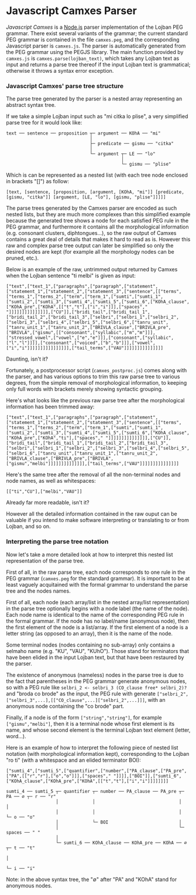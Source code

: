 Javascript Camxes Parser
========================

_Javascript Camxes_ is a [Node.js](https://nodejs.org/) parser implementation of the Lojban PEG grammar. There exist several variants of the grammar; the current standard PEG grammar is contained in the file `camxes.peg`, and the corresponding Javascript parser is `camxes.js`. The parser is automatically generated from the PEG grammar using the PEGJS library.
The main function provided by `camxes.js` is `camxes.parse(lojban_text)`, which takes any Lojban text as input and returns a parse tree thereof if the input Lojban text is grammatical; otherwise it throws a syntax error exception.

### Javascript Camxes' parse tree structure ###

The parse tree generated by the parser is a nested array representing an abstract syntax tree.

If we take a simple Lojban input such as "mi citka lo plise", a very simplified parse tree for it would look like:

```
text ── sentence ── proposition ┬─ argument ── KOhA ── "mi"
                                │ 
                                ├─ predicate ── gismu ── "citka"
                                │ 
                                └─ argument ┬─ LE ── "lo"
                                            │ 
                                            └─ gismu ── "plise"
```

Which is can be represented as a nested list (with each tree node enclosed in brackets "[]") as follow:

```
[text, [sentence, [proposition, [argument, [KOhA, "mi"]] [predicate, [gismu, "citka"]] [argument, [LE, "lo"], [gismu, "plise"]]]]]
```

The parse trees generated by the Camxes parser are encoded as such nested lists, but they are much more complexes than this simplified example because the generated tree shows a node for each satisfied PEG rule in the PEG grammar, and furthermore it contains all the morphological information (e.g. consonant clusters, diphtongues…), so the raw output of Camxes contains a great deal of details that makes it hard to read as is. However this raw and complex parse tree output can later be simplified so only the desired nodes are kept (for example all the morphology nodes can be pruned, etc.).

Below is an example of the raw, untrimmed output returned by Camxes when the Lojban sentence "ti melbi" is given as input:

```
["text",["text_1",["paragraphs",["paragraph",["statement",["statement_1",["statement_2",["statement_3",["sentence",[["terms",["terms_1",["terms_2",["term",["term_1",["sumti",["sumti_1",["sumti_2",["sumti_3",["sumti_4",["sumti_5",["sumti_6",["KOhA_clause",["KOhA_pre",["KOhA",[["t","t"],["i","i"]]],["spaces"," "]]]]]]]]]]]]]]],["CU"]],["bridi_tail",["bridi_tail_1",["bridi_tail_2",["bridi_tail_3",["selbri",["selbri_1",["selbri_2",["selbri_3",["selbri_4",["selbri_5",["selbri_6",["tanru_unit",["tanru_unit_1",["tanru_unit_2",["BRIVLA_clause",["BRIVLA_pre",["BRIVLA",["gismu",[["consonant",["syllabic",["m","m"]]],["stressed_vowel",["vowel",["e","e"]]],["consonant",["syllabic",["l","l"]]]],["consonant",["voiced",["b","b"]]],["vowel",["i","i"]]]]]]]]]]]]]]]],["tail_terms",["VAU"]]]]]]]]]]]]]]]
```

Daunting, isn't it?

Fortunately, a postprocessor script (`camxes_postproc.js`) comes along with the parser, and has various options to trim this raw parse tree to various degrees, from the simple removal of morphological information, to keeping only full words with brackets merely showing syntactic grouping.

Here's what looks like the previous raw parse tree after the morphological information has been trimmed away:

```
["text",["text_1",["paragraphs",["paragraph",["statement",["statement_1",["statement_2",["statement_3",["sentence",[["terms",["terms_1",["terms_2",["term",["term_1",["sumti",["sumti_1",["sumti_2",["sumti_3",["sumti_4",["sumti_5",["sumti_6",["KOhA_clause",["KOhA_pre",["KOhA","ti"],["spaces"," "]]]]]]]]]]]]]]],["CU"]],["bridi_tail",["bridi_tail_1",["bridi_tail_2",["bridi_tail_3",["selbri",["selbri_1",["selbri_2",["selbri_3",["selbri_4",["selbri_5",["selbri_6",["tanru_unit",["tanru_unit_1",["tanru_unit_2",["BRIVLA_clause",["BRIVLA_pre",["BRIVLA",["gismu","melbi"]]]]]]]]]]]]]],["tail_terms",["VAU"]]]]]]]]]]]]]]]
```

Here's the same tree after the removal of all the non-terminal nodes and node names, as well as whitespaces:

```
[["ti","CU"],["melbi","VAU"]]
```

Already far more readable, isn't it?

However all the detailed information contained in the raw ouput can be valuable if you intend to make software interpreting or translating to or from Lojban, and so on.


### Interpreting the parse tree notation ###

Now let's take a more detailed look at how to interpret this nested list representation of the parse tree.

First of all, in the raw parse tree, each node corresponds to one rule in the PEG grammar (`camxes.peg` for the standard grammar). It is important to be at least vaguely acquitained with the formal grammar to understand the parse tree and the nodes names.

First of all, each node (each array/list in the nested array/list representation) in the parse tree optionally begins with a node label (the name of the node). Each node name is identical to the name of the corresponding PEG rule in the formal grammar. If the node has no label/name (anonymous node), then the first element of the node is a list/array. If the first element of a node is a letter string (as opposed to an array), then it is the name of the node.

Some terminal nodes (nodes containing no sub-array) only contains a selmaho name (e.g. "KU", "VAU", "KUhO"). Those stand for terminators that have been elided in the input Lojban text, but that have been restaured by the parser.

The existence of anonymous (nameless) nodes in the parse tree is due to the fact that parentheses in the PEG grammar generate anonymous nodes, so with a PEG rule like `selbri_2 <- selbri_3 (CO_clause free* selbri_2)?` and "broda co brode" as the input, the PEG rule with generate `["selbri_2",["selbri_3",...],[["CO_clause",...]["selbri_2",...]]]`, with an anonymous node containing the "co brode" part.

Finally, if a node is of the form `["string","string"]`, for example `["gismu","melbi"]`, then it is a terminal node whose first element is its name, and whose second element is the terminal Lojban text element (letter, word…).

Here is an example of how to interpret the following piece of nested list notation (with morphological information kept), corresponding to the Lojban "ro ti" (with a whitespace and an elided terminator BOI):

```
["sumti_4",["sumti_5",["quantifier",["number",["PA_clause",["PA_pre",["PA",[["r","r"],["o","o"]]],["spaces"," "]]]],["BOI"]],["sumti_6",["KOhA_clause",["KOhA_pre",["KOhA",[["t","t"],["i","i"]]]]]]]]
```

```
sumti_4 ── sumti_5 ┬─ quantifier ┬─ number ── PA_clause ── PA_pre ┬─ PA ── ∅ ┬─ r ── "r"
                   │             │                                │          │
                   │             │                                │          └─ o ── "o"
                   │             └─ BOI                           │
                   │                                              └─ spaces ── " "
                   │
                   └─ sumti_6 ── KOhA_clause ── KOhA_pre ── KOhA ── ∅ ┬─ t ── "t"
                                                                      │
                                                                      └─ i ── "i"
```

Note: in the above syntax tree, the "∅" after "PA" and "KOhA" stand for anonymous nodes.

